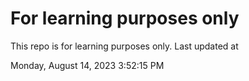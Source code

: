 # For learning purposes only
This repo is for learning purposes only.
Last updated at

Monday, August 14, 2023 3:52:15 PM

